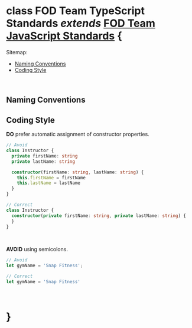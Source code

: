 # class FOD Team TypeScript Standards _extends_ <a href="../javascript/README.md">FOD Team JavaScript Standards</a> {

Sitemap:
  * [Naming Conventions](#NamingConventions)
  * [Coding Style](#CodingStyle)
<br>

## Naming Conventions<a name="NamingConventions"></a>

## Coding Style<a name="CodingStyle"></a>

**DO** prefer automatic assignment of constructor properties.

```typescript
// Avoid
class Instructor {
  private firstName: string
  private lastName: string

  constructor(firstName: string, lastName: string) {
    this.firstName = firstName
    this.lastName = lastName
  }
}

// Correct
class Instructor {
  constructor(private firstName: string, private lastName: string) {
  }
}
```
<br>

**AVOID** using semicolons.

```typescript
// Avoid
let gymName = 'Snap Fitness';

// Correct
let gymName = 'Snap Fitness'
```
<br>

# }
